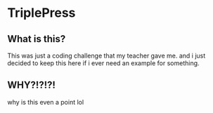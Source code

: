 # TriplePress
## What is this?
This was just a coding challenge that my teacher gave me.
and i just decided to keep this here if i ever need an example for something.
## WHY?!?!?!
why is this even a point lol
